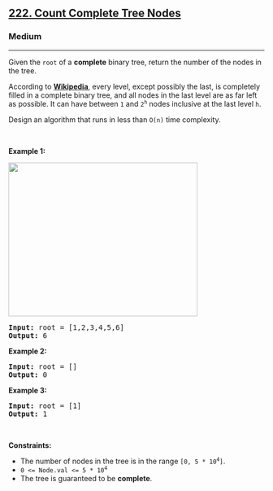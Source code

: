 <h2><a href="https://leetcode.com/problems/count-complete-tree-nodes/">222. Count Complete Tree Nodes</a></h2><h3>Medium</h3><hr><div style="user-select: auto;"><p style="user-select: auto;">Given the <code style="user-select: auto;">root</code> of a <strong style="user-select: auto;">complete</strong> binary tree, return the number of the nodes in the tree.</p>

<p style="user-select: auto;">According to <strong style="user-select: auto;"><a href="http://en.wikipedia.org/wiki/Binary_tree#Types_of_binary_trees" target="_blank" style="user-select: auto;">Wikipedia</a></strong>, every level, except possibly the last, is completely filled in a complete binary tree, and all nodes in the last level are as far left as possible. It can have between <code style="user-select: auto;">1</code> and <code style="user-select: auto;">2<sup style="user-select: auto;">h</sup></code> nodes inclusive at the last level <code style="user-select: auto;">h</code>.</p>

<p style="user-select: auto;">Design an algorithm that runs in less than&nbsp;<code data-stringify-type="code" style="user-select: auto;">O(n)</code>&nbsp;time complexity.</p>

<p style="user-select: auto;">&nbsp;</p>
<p style="user-select: auto;"><strong style="user-select: auto;">Example 1:</strong></p>
<img alt="" src="https://assets.leetcode.com/uploads/2021/01/14/complete.jpg" style="width: 372px; height: 302px; user-select: auto;">
<pre style="user-select: auto;"><strong style="user-select: auto;">Input:</strong> root = [1,2,3,4,5,6]
<strong style="user-select: auto;">Output:</strong> 6
</pre>

<p style="user-select: auto;"><strong style="user-select: auto;">Example 2:</strong></p>

<pre style="user-select: auto;"><strong style="user-select: auto;">Input:</strong> root = []
<strong style="user-select: auto;">Output:</strong> 0
</pre>

<p style="user-select: auto;"><strong style="user-select: auto;">Example 3:</strong></p>

<pre style="user-select: auto;"><strong style="user-select: auto;">Input:</strong> root = [1]
<strong style="user-select: auto;">Output:</strong> 1
</pre>

<p style="user-select: auto;">&nbsp;</p>
<p style="user-select: auto;"><strong style="user-select: auto;">Constraints:</strong></p>

<ul style="user-select: auto;">
	<li style="user-select: auto;">The number of nodes in the tree is in the range <code style="user-select: auto;">[0, 5 * 10<sup style="user-select: auto;">4</sup>]</code>.</li>
	<li style="user-select: auto;"><code style="user-select: auto;">0 &lt;= Node.val &lt;= 5 * 10<sup style="user-select: auto;">4</sup></code></li>
	<li style="user-select: auto;">The tree is guaranteed to be <strong style="user-select: auto;">complete</strong>.</li>
</ul>
</div>